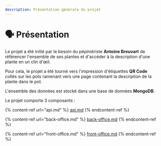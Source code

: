 ```yaml
---
description: Présentation générale du projet
---
```


# 🗣 Présentation

Le projet a été initié par le besoin du pépiniériste **Antoine Breuvart** de référencer l'ensemble de ses plantes et d'accéder à la description d'une plante en un clin d'œil.

Pour cela, le projet a été tourné vers l'impression d'étiquettes **QR Code** collés sur les pots ramenant vers une page contenant la description de la plante dans le pot.

L'ensemble des données est stocké dans une base de données **MongoDB**.

Le projet comporte 3 composants :

{% content-ref url="api.md" %}
[api.md](api.md)
{% endcontent-ref %}

{% content-ref url="back-office.md" %}
[back-office.md](back-office.md)
{% endcontent-ref %}

{% content-ref url="front-office.md" %}
[front-office.md](front-office.md)
{% endcontent-ref %}

